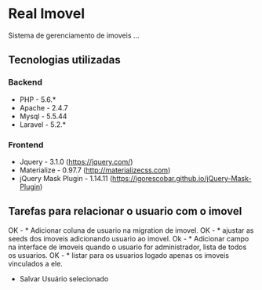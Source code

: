 # Real Imovel

Sistema de gerenciamento de imoveis ...

## Tecnologias utilizadas

### Backend
* PHP - 5.6.*
* Apache - 2.4.7
* Mysql - 5.5.44
* Laravel - 5.2.*

### Frontend
* Jquery - 3.1.0 (https://jquery.com/)
* Materialize - 0.97.7 (http://materializecss.com)
* jQuery Mask Plugin - 1.14.11 (https://igorescobar.github.io/jQuery-Mask-Plugin)

## Tarefas para relacionar o usuario com o imovel

OK - * Adicionar coluna de usuario na migration de imovel.
OK - * ajustar as seeds dos imoveis adicionando usuario ao imovel.
Ok - * Adicionar campo na interface de imoveis quando o usuario for administrador, lista de todos os usuarios.
OK - * listar para os usuarios logado apenas os imoveis vinculados a ele.
* Salvar Usuário selecionado
